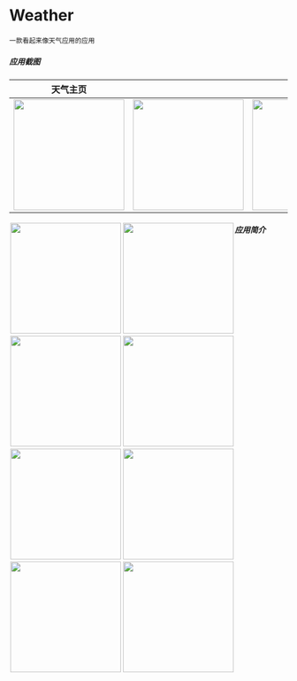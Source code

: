 # Weather
`一款看起来像天气应用的应用`
##### 应用截图
|  天气主页  |    |    |
| --- | --- | --- |
|  <img src="https://github.com/985211yygg/Weather1/blob/master/screenShots/1.png?raw=true"  width="200"  >   |  <img src="https://github.com/985211yygg/Weather1/blob/master/screenShots/1.png?raw=true"  width="200"  >   |   <img src="https://github.com/985211yygg/Weather1/blob/master/screenShots/1.png?raw=true"  width="200"  >  |
<html>
<body>
<div>
<div style="float:left;border:solid 1px 000;margin:2px;"><img src="https://github.com/985211yygg/Weather1/blob/master/screenShots/1.png?raw=true"  width="200"  ></div>
<div style="float:left;border:solid 1px 000;margin:2px;"><img src="https://github.com/985211yygg/Weather1/blob/master/screenShots/2.png?raw=true" width="200" ></div>
<div style="float:left;border:solid 1px 000;margin:2px;"><img src="https://github.com/985211yygg/Weather1/blob/master/screenShots/3.png?raw=true"  width="200"  ></div>
<div style="float:left;border:solid 1px 000;margin:2px;"><img src="https://github.com/985211yygg/Weather1/blob/master/screenShots/4.png?raw=true" width="200" ></div>
<div style="float:left;border:solid 1px 000;margin:2px;"><img src="https://github.com/985211yygg/Weather1/blob/master/screenShots/5.png?raw=true"  width="200"  ></div>
<div style="float:left;border:solid 1px 000;margin:2px;"><img src="https://github.com/985211yygg/Weather1/blob/master/screenShots/11.gif?raw=true"  width="200"  ></div>
<div style="float:left;border:solid 1px 000;margin:2px;"><img src="https://github.com/985211yygg/Weather1/blob/master/screenShots/22.gif?raw=true" width="200" ></div>
<div style="float:left;border:solid 1px 000;margin:2px;"><img src="https://github.com/985211yygg/Weather1/blob/master/screenShots/33.gif?raw=true" width="200" ></div>
</div>
</body>
</html>

##### 应用简介
